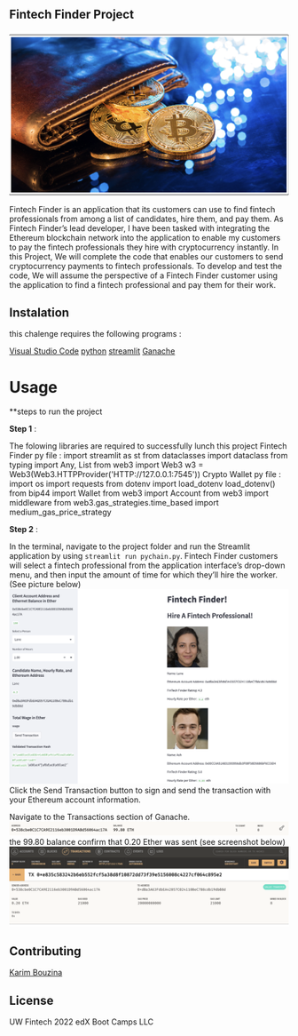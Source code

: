 ## Fintech Finder Project 

![](Starter_Code/Images/Crypto.png)

Fintech Finder is an application that its customers can use to find fintech professionals from among a list of candidates, hire them, and pay them. As Fintech Finder’s lead developer, I have been tasked with integrating the Ethereum blockchain network into the application to enable my customers to pay the fintech professionals they hire with cryptocurrency instantly.
In this Project, We will complete the code that enables our customers to send cryptocurrency payments to fintech professionals. To develop and test the code, We will assume the perspective of a Fintech Finder customer using the application to find a fintech professional and pay them for their work.

## Instalation
this chalenge requires the following programs :

[Visual Studio Code](https://code.visualstudio.com/learn/get-started/basics)
[python](https://www.python.org/downloads/)
[streamlit](https://docs.streamlit.io/library/get-started/installation)
[Ganache](https://trufflesuite.com/ganache/)

# Usage 

**steps to run the project

**Step 1** : 

The folowing libraries are required to successfully lunch this project
Fintech Finder py file :
import streamlit as st
from dataclasses import dataclass
from typing import Any, List
from web3 import Web3
w3 = Web3(Web3.HTTPProvider('HTTP://127.0.0.1:7545'))
Crypto Wallet py file :
import os
import requests
from dotenv import load_dotenv
load_dotenv()
from bip44 import Wallet
from web3 import Account
from web3 import middleware
from web3.gas_strategies.time_based import medium_gas_price_strategy

**Step 2** :

In the terminal, navigate to the project folder and run the Streamlit application by using `streamlit run pychain.py`.
Fintech Finder customers will select a fintech professional from the application interface’s drop-down menu, and then input the amount of time for which they’ll hire the worker. (See picture below)
![](Starter_Code/Images/streamlit.png)
Click the Send Transaction button to sign and send the transaction with your Ethereum account information.

Navigate to the Transactions section of Ganache.
![](Starter_Code/Images/Transaction_details_1.png)
the 99.80 balance confirm that 0.20 Ether was sent (see screenshot below)
![](Starter_Code/Images/Transaction_details_3.png)

## Contributing 

[Karim Bouzina](https://www.linkedin.com/in/karim-bouzina-574348244/)

## License 

UW Fintech 2022 edX Boot Camps LLC



